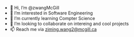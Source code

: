- 👋 Hi, I’m @zwangMcGill
- 👀 I’m interested in Software Engineering
- 🌱 I’m currently learning Compter Science 
- 💞️ I’m looking to collaborate on intereing and cool projects 
- 📫 Reach me via ziming.wang2@mcgill.ca

<!---
zwangMcGill/zwangMcGill is a ✨ special ✨ repository because its `README.md` (this file) appears on your GitHub profile.
You can click the Preview link to take a look at your changes.
--->
